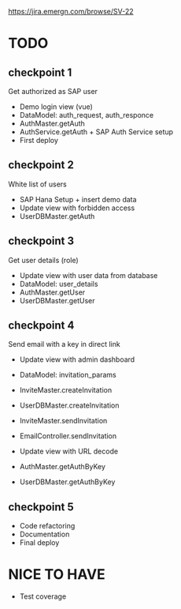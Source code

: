 https://jira.emergn.com/browse/SV-22

# TODO

## checkpoint 1
Get authorized as SAP user

- Demo login view (vue)
- DataModel: auth_request, auth_responce
- AuthMaster.getAuth
- AuthService.getAuth + SAP Auth Service setup
- First deploy

## checkpoint 2
White list of users

- SAP Hana Setup + insert demo data
- Update view with forbidden access
- UserDBMaster.getAuth

## checkpoint 3
Get user details (role)

- Update view with user data from database
- DataModel: user_details
- AuthMaster.getUser
- UserDBMaster.getUser


## checkpoint 4
Send email with a key in direct link

- Update view with admin dashboard
- DataModel: invitation_params
- InviteMaster.createInvitation
- UserDBMaster.createInvitation
- InviteMaster.sendInvitation
- EmailController.sendInvitation

- Update view with URL decode
- AuthMaster.getAuthByKey
- UserDBMaster.getAuthByKey

## checkpoint 5

- Code refactoring
- Documentation
- Final deploy


# NICE TO HAVE

- Test coverage
